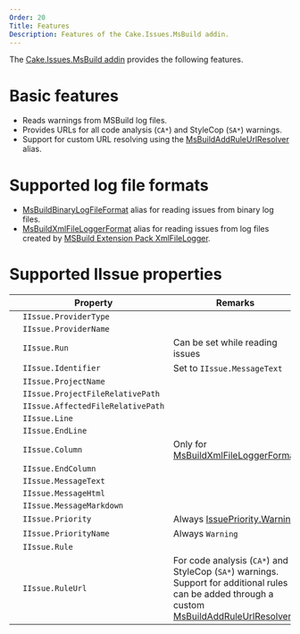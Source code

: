 ```yaml
---
Order: 20
Title: Features
Description: Features of the Cake.Issues.MsBuild addin.
---
```

The [Cake.Issues.MsBuild addin] provides the following features.

# Basic features

* Reads warnings from MSBuild log files.
* Provides URLs for all code analysis (`CA*`) and StyleCop (`SA*`) warnings.
* Support for custom URL resolving using the [MsBuildAddRuleUrlResolver] alias.

# Supported log file formats

* [MsBuildBinaryLogFileFormat] alias for reading issues from binary log files.
* [MsBuildXmlFileLoggerFormat] alias for reading issues from log files created by [MSBuild Extension Pack XmlFileLogger].

# Supported IIssue properties

|                                                                    | Property                          | Remarks                               |
|--------------------------------------------------------------------|-----------------------------------|---------------------------------------|
| <span class="glyphicon glyphicon-ok" style="color:green"></span>   | `IIssue.ProviderType`             |                                       |
| <span class="glyphicon glyphicon-ok" style="color:green"></span>   | `IIssue.ProviderName`             |                                       |
| <span class="glyphicon glyphicon-remove" style="color:red"></span> | `IIssue.Run`                      | Can be set while reading issues       |
| <span class="glyphicon glyphicon-ok" style="color:green"></span>   | `IIssue.Identifier`               | Set to `IIssue.MessageText`           |
| <span class="glyphicon glyphicon-ok" style="color:green"></span>   | `IIssue.ProjectName`              |                                       |
| <span class="glyphicon glyphicon-ok" style="color:green"></span>   | `IIssue.ProjectFileRelativePath`  |                                       |
| <span class="glyphicon glyphicon-ok" style="color:green"></span>   | `IIssue.AffectedFileRelativePath` |                                       |
| <span class="glyphicon glyphicon-ok" style="color:green"></span>   | `IIssue.Line`                     |                                       |
| <span class="glyphicon glyphicon-remove" style="color:red"></span> | `IIssue.EndLine`                  |                                       |
| <span class="glyphicon glyphicon-ok" style="color:orange"></span>  | `IIssue.Column`                   | Only for [MsBuildXmlFileLoggerFormat] |
| <span class="glyphicon glyphicon-remove" style="color:red"></span> | `IIssue.EndColumn`                |                                       |
| <span class="glyphicon glyphicon-ok" style="color:green"></span>   | `IIssue.MessageText`              |                                       |
| <span class="glyphicon glyphicon-remove" style="color:red"></span> | `IIssue.MessageHtml`              |                                       |
| <span class="glyphicon glyphicon-remove" style="color:red"></span> | `IIssue.MessageMarkdown`          |                                       |
| <span class="glyphicon glyphicon-ok" style="color:green"></span>   | `IIssue.Priority`                 | Always [IssuePriority.Warning]        |
| <span class="glyphicon glyphicon-ok" style="color:green"></span>   | `IIssue.PriorityName`             | Always `Warning`                      |
| <span class="glyphicon glyphicon-ok" style="color:green"></span>   | `IIssue.Rule`                     |                                       |
| <span class="glyphicon glyphicon-ok" style="color:green"></span>   | `IIssue.RuleUrl`                  | For code analysis (`CA*`) and StyleCop (`SA*`) warnings. Support for additional rules can be added through a custom [MsBuildAddRuleUrlResolver] |

[Cake.Issues.MsBuild addin]: https://www.nuget.org/packages/Cake.Issues.MsBuild
[MSBuild Extension Pack XmlFileLogger]: http://www.msbuildextensionpack.com/help/4.0.5.0/html/242ab4fd-c2e2-f6aa-325b-7588725aed24.htm
[MsBuildAddRuleUrlResolver]: ../../../api/Cake.Issues.MsBuild/MsBuildIssuesAliases/93C21487
[MsBuildBinaryLogFileFormat]: ../../../api/Cake.Issues.MsBuild/MsBuildIssuesAliases/AD50C7E1
[MsBuildXmlFileLoggerFormat]: ../../../api/Cake.Issues.MsBuild/MsBuildIssuesAliases/051D7B6E
[IssuePriority.Warning]: ../../../api/Cake.Issues/IssuePriority/7A0CE07F
